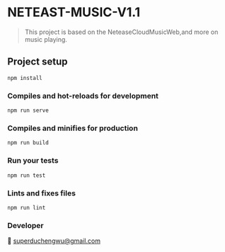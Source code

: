 # NETEAST-MUSIC-V1.1

> This project is based on the NeteaseCloudMusicWeb,and more on music playing.

## Project setup
```
npm install
```

### Compiles and hot-reloads for development
```
npm run serve
```

### Compiles and minifies for production
```
npm run build
```

### Run your tests
```
npm run test
```

### Lints and fixes files
```
npm run lint
```

### Developer
👷 superduchengwu@gmail.com
